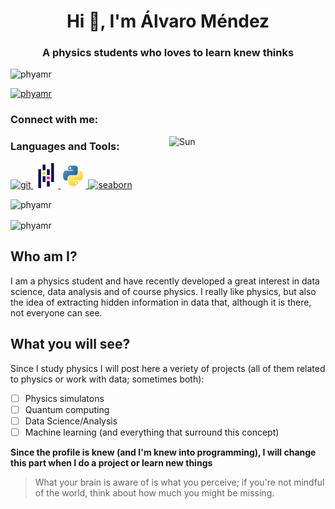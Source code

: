 
<h1 align="center">Hi 👋, I'm Álvaro Méndez</h1>
<h3 align="center">A physics students who loves to learn knew thinks</h3>
<p align="left"> <img src="https://komarev.com/ghpvc/?username=phyamr&label=Profile%20views&color=0e75b6&style=flat" alt="phyamr" /> </p>

<p align="left"> <a href="https://github.com/ryo-ma/github-profile-trophy"><img src="https://github-profile-trophy.vercel.app/?username=phyamr" alt="phyamr" /></a> </p>

<h3 align="left">Connect with me:</h3>
<p align="left">
</p>
<img align="right" alt="Sun" width="250" src="https://bestanimations.com/media/sun/2013093947amazing-solar-sun-closeup.gif">

<h3 align="left">Languages and Tools:</h3>
<p align="left"> <a href="https://git-scm.com/" target="_blank" rel="noreferrer"> <img src="https://www.vectorlogo.zone/logos/git-scm/git-scm-icon.svg" alt="git" width="40" height="40"/> </a> <a href="https://pandas.pydata.org/" target="_blank" rel="noreferrer"> <img src="https://raw.githubusercontent.com/devicons/devicon/2ae2a900d2f041da66e950e4d48052658d850630/icons/pandas/pandas-original.svg" alt="pandas" width="40" height="40"/> </a> <a href="https://www.python.org" target="_blank" rel="noreferrer"> <img src="https://raw.githubusercontent.com/devicons/devicon/master/icons/python/python-original.svg" alt="python" width="40" height="40"/> </a> <a href="https://seaborn.pydata.org/" target="_blank" rel="noreferrer"> <img src="https://seaborn.pydata.org/_images/logo-mark-lightbg.svg" alt="seaborn" width="40" height="40"/> </a> </p>

<p><img align="center" src="https://github-readme-stats.vercel.app/api/top-langs?username=phyamr&show_icons=true&locale=en&layout=compact" alt="phyamr" /></p>

<p><img align="center" src="https://github-readme-streak-stats.herokuapp.com/?user=phyamr&" alt="phyamr" /></p>

## Who am I?
I am a physics student and have recently developed a great interest in data science, data analysis and of course physics. I really like physics, but also the idea of extracting hidden information in data that, although it is there, not everyone can see.

## What you will see?
Since I study physics I will post here a veriety of projects (all of them related to physics or work with data; sometimes both):

* [ ] Physics simulatons
* [ ] Quantum computing
* [ ] Data Science/Analysis
* [ ] Machine learning (and everything that surround this concept)

**Since the profile is knew (and I'm knew into programming), I will change this part when I do a project or learn new things**

> What your brain is aware of is what you perceive; if you're not mindful of the world, think about how much you might be missing.
<!--
